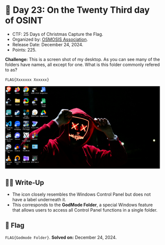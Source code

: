 # 📖 Day 23: On the Twenty Third day of OSINT

- CTF: 25 Days of Christmas Capture the Flag.
- Organized by: [OSMOSIS Association](https://osmosisinstitute.org/).
- Release Date: December 24, 2024.
- Points: 225.

**Challenge:** This is a screen shot of my desktop. As you can see many of the folders have names, all except for one. What is this folder commonly refered to as?

`FLAG{Xxxxxxx Xxxxxx}`

<p align="center"><img src="My_Desktop.png" width="800"></p>

## ✍🏻 Write-Up

- The icon closely resembles the Windows Control Panel but does not have a label underneath it.
- This corresponds to the **GodMode Folder**, a special Windows feature that allows users to access all Control Panel functions in a single folder.

## 🏁 Flag

`FLAG{Godmode Folder}`. **Solved on:** December 24, 2024.